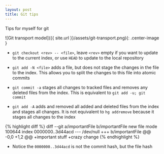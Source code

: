 ```yaml
---
layout: post
title: Git tips
---
```

Tips for myself for git

![Git transport model]({{ site.url }}/assets/git-transport.png){: .center-image }

- `git checkout <rev> -- <file>`, leave `<rev>` empty if you want to update to the current index, or use `HEAD` to update to the local repository

- `git add -N <file>` adds a file, but does not stage the changes in the file to the index. This allows you to split the changes to this file into atomic commits

- `git commit -a` stages all changes to tracked files and removes any deleted files from the index. This is equivalent to `git add -u; git commit`

- `git add -A` adds and removed all added and deleted files from the index and stages all changes. It is not equivalent to `hg addremove` because it stages all changes to the index

{% highlight diff %}
diff --git a/importantFile b/importantFile
new file mode 100644
index 0000000..3d44acd
--- /dev/null
+++ b/importantFile
@@ -0,0 +1,2 @@
+important stuff
+crazy change
{% endhighlight %}

- Notice the `0000000..3d44acd` is not the commit hash, but the file hash
